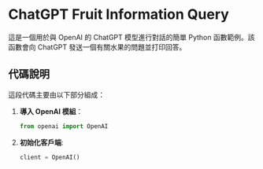 # ChatGPT Fruit Information Query

這是一個用於與 OpenAI 的 ChatGPT 模型進行對話的簡單 Python 函數範例。該函數會向 ChatGPT 發送一個有關水果的問題並打印回答。

## 代碼說明

這段代碼主要由以下部分組成：

1. **導入 OpenAI 模組**：
   ```python
   from openai import OpenAI
   
2. __初始化客戶端__:
   ```python
   client = OpenAI()

